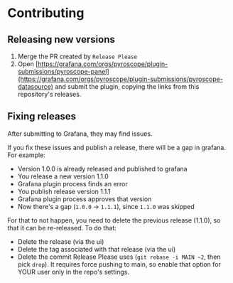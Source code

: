 # Contributing

## Releasing new versions
1. Merge the PR created by `Release Please`
2. Open [https://grafana.com/orgs/pyroscope/plugin-submissions/pyroscope-panel](https://grafana.com/orgs/pyroscope/plugin-submissions/pyroscope-datasource) and submit the plugin, copying the links from this repository's releases.

## Fixing releases
After submitting to Grafana, they may find issues.

If you fix these issues and publish a release, there will be a gap in grafana.
For example:
* Version 1.0.0 is already released and published to grafana
* You release a new version 1.1.0
* Grafana plugin process finds an error
* You publish release version 1.1.1
* Grafana plugin process approves that version
* Now there's a gap (`1.0.0` -> `1.1.1`), since `1.1.0` was skipped

For that to not happen, you need to delete the previous release (1.1.0), so that it can be re-released.
To do that:
* Delete the release (via the ui)
* Delete the tag associated with that release (via the ui)
* Delete the commit Release Please uses (`git rebase -i MAIN ~2`, then pick `drop`). It requires force pushing to main, so enable that option for YOUR user only in the repo's settings.

